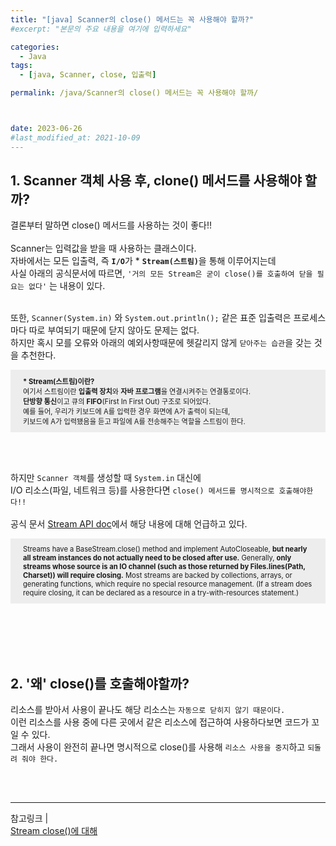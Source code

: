 ```yaml
---
title: "[java] Scanner의 close() 메서드는 꼭 사용해야 할까?"
#excerpt: "본문의 주요 내용을 여기에 입력하세요"

categories:
  - Java
tags:
  - [java, Scanner, close, 입출력]

permalink: /java/Scanner의 close() 메서드는 꼭 사용해야 할까/



date: 2023-06-26
#last_modified_at: 2021-10-09
---
```


## 1. Scanner 객체 사용 후, clone() 메서드를 사용해야 할까?
결론부터 말하면 <span class="color">close() 메서드를 사용하는 것이 좋다!!</span> <br><br>
Scanner는 입력값을 받을 때 사용하는 클래스이다.<br>
자바에서는 모든 입출력, 즉 <code><b>I/O</b></code>가 <span class="color">*</span> <code><b>Stream(스트림)</b></code>을 통해 이루어지는데<br>
사실 아래의 공식문서에 따르면, `'거의 모든 Stream은 굳이 close()를 호출하여 닫을 필요는 없다'` 는 내용이 있다.<br><br>

또한, `Scanner(System.in)` 와 `System.out.println();` 같은 표준 입출력은 프로세스마다 따로 부여되기 때문에
닫지 않아도 문제는 없다. <br>
하지만 혹시 모를 오류와 아래의 예외사항때문에 헷갈리지 않게 `닫아주는 습관`을 갖는 것을 추천한다.

<div style="background-color:#ededed;padding:10px 20px;font-size:.8em">
<span style="font-weight:bold;font-size:1em"><span class="color">* </span>Stream(스트림)이란?</span><br>
여기서 스트림이란 <b>입출력 장치</b>와 <b>자바 프로그램</b>을 연결시켜주는 연결통로이다.<br>
<b>단방향 통신</b>이고 큐의 <b>FIFO</b>(First In First Out) 구조로 되어있다.<br>
예를 들어, 우리가 키보드에 A를 입력한 경우 화면에 A가 출력이 되는데,<br> 키보드에 A가 입력됐음을 듣고 파일에 A를 전송해주는 역할을 스트림이 한다. 
</div>

<br><br>

하지만 `Scanner 객체`를 생성할 때 `System.in` 대신에<br>
<span class="color">I/O 리소스(파일, 네트워크 등)</span>를 사용한다면 `close() 메서드를 명시적으로 호출해야한다!!`<br><br>
공식 문서 [Stream API doc](https://docs.oracle.com/javase/8/docs/api/java/util/stream/Stream.html)에서 해당 내용에 대해 언급하고 있다.<br>
<div style="background-color:#ededed;padding:10px 20px;font-size:.8em">
Streams have a BaseStream.close() method and implement AutoCloseable, <b>but nearly all stream instances do not actually need to be closed after use.</b> Generally, <b>only streams whose source is an IO channel (such as those returned by Files.lines(Path, Charset)) will require closing.</b> Most streams are backed by collections, arrays, or generating functions, which require no special resource management. (If a stream does require closing, it can be declared as a resource in a try-with-resources statement.)
</div>
<br>

<br><br><br>

## 2. '왜' close()를 호출해야할까?
리소스를 받아서 사용이 끝나도 해당 리소스는 `자동으로 닫히지 않기 때문이다.`<br>
이런 리소스를 사용 중에 다른 곳에서 같은 리소스에 접근하여 사용하다보면 코드가 꼬일 수 있다.<br>
그래서 사용이 완전히 끝나면 명시적으로 close()를 사용해 `리소스 사용을 중지`하고 `되돌려 줘야 한다.`<br>

<br><br>

---

참고링크 |<br>
[Stream close()에 대해](https://ivvve.github.io/2019/05/23/java/ETC/stream-close/)
<br><br><br>
